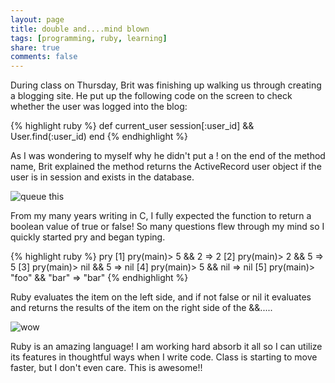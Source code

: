 ```yaml
---
layout: page
title: double and....mind blown
tags: [programming, ruby, learning]
share: true
comments: false
---
```

During class on Thursday, Brit was finishing up walking us through creating a blogging site.  He put up the following code on the screen to check whether the user was logged into the blog:

{% highlight ruby %}
def current_user
  session[:user_id] && User.find(:user_id)
end
{% endhighlight %}

As I was wondering to myself why he didn't put a ! on the end of the method name, Brit explained the method returns the ActiveRecord user object if the user is in session and exists in the database.  

![queue this](http://i3.kym-cdn.com/photos/images/newsfeed/000/897/530/642.gif)

From my many years writing in C, I fully expected the function to return a boolean value of true or false!  So many questions flew through my mind so I quickly started pry and began typing.  

{% highlight ruby %}
pry
[1] pry(main)> 5 && 2
=> 2
[2] pry(main)> 2 && 5
=> 5
[3] pry(main)> nil && 5
=> nil
[4] pry(main)> 5 && nil
=> nil
[5] pry(main)> "foo" && "bar"
=> "bar"
{% endhighlight %}

Ruby evaluates the item on the left side, and if not false or nil it evaluates and returns the results of the item on the right side of the &&.....

![wow](http://media.giphy.com/media/b8kHKZq3YFfnq/giphy.gif)

Ruby is an amazing language!  I am working hard absorb it all so I can utilize its features in thoughtful ways when I write code.  Class is starting to move faster, but I don't even care.  This is awesome!!
